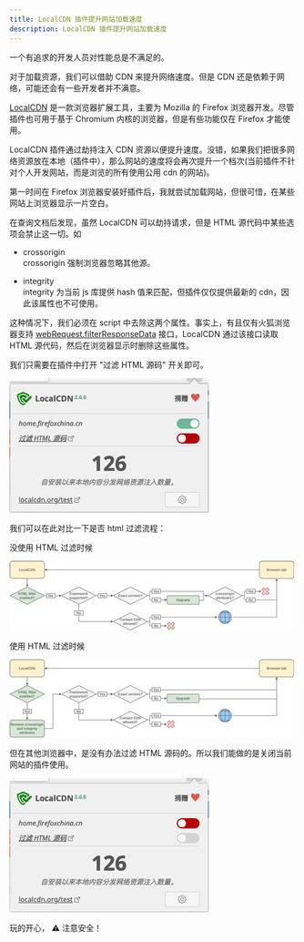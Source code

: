 ```yaml
---
title: LocalCDN 插件提升网站加载速度
description: LocalCDN 插件提升网站加载速度
---
```


一个有追求的开发人员对性能总是不满足的。

对于加载资源，我们可以借助 CDN 来提升网络速度。但是 CDN 还是依赖于网络，可能还会有一些开发者并不满意。

[LocalCDN](https://www.localcdn.org/) 是一款浏览器扩展工具，主要为 Mozilla 的 Firefox 浏览器开发。尽管插件也可用于基于 Chromium 内核的浏览器，但是有些功能仅在 Firefox 才能使用。

LocalCDN 插件通过劫持注入 CDN 资源以便提升速度。没错，如果我们把很多网络资源放在本地（插件中），那么网站的速度将会再次提升一个档次(当前插件不针对个人开发网站，而是浏览的所有使用公用 cdn 的网站)。

第一时间在 Firefox 浏览器安装好插件后，我就尝试加载网站，但很可惜，在某些网站上浏览器显示一片空白。

在查询文档后发现，虽然 LocalCDN 可以劫持请求，但是 HTML 源代码中某些选项会禁止这一切。如 

- crossorigin   
  crossorigin 强制浏览器忽略其他源。

- integrity   
  integrity 为当前 js 库提供 hash 值来匹配，但插件仅仅提供最新的 cdn，因此该属性也不可使用。

这种情况下，我们必须在 script 中去除这两个属性。事实上，有且仅有火狐浏览器支持 [webRequest.filterResponseData](https://developer.mozilla.org/en-US/docs/Mozilla/Add-ons/WebExtensions/API/webRequest/filterResponseData) 接口，LocalCDN 通过该接口读取 HTML 源代码，然后在浏览器显示时删除这些属性。

我们只需要在插件中打开 "过滤 HTML 源码" 开关即可。

![filter-show](./location-cdn-filter-open.png)

我们可以在此对比一下是否 html 过滤流程：

没使用 HTML 过滤时候

![location-cdn](./location-cdn.png)

使用 HTML 过滤时候

![location-cdn-filter](./location-cdn-html-filter.png)


但在其他浏览器中，是没有办法过滤 HTML 源码的。所以我们能做的是关闭当前网站的插件使用。

![location-cdn-close](./location-cdn-close.png)


玩的开心， ⚠️ 注意安全！
